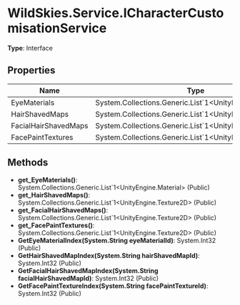 ﻿# WildSkies.Service.ICharacterCustomisationService

**Type**: Interface

## Properties

| Name | Type | Access |
|------|------|--------|
| EyeMaterials | System.Collections.Generic.List`1<UnityEngine.Material> | Public |
| HairShavedMaps | System.Collections.Generic.List`1<UnityEngine.Texture2D> | Public |
| FacialHairShavedMaps | System.Collections.Generic.List`1<UnityEngine.Texture2D> | Public |
| FacePaintTextures | System.Collections.Generic.List`1<UnityEngine.Texture2D> | Public |

## Methods

- **get_EyeMaterials()**: System.Collections.Generic.List`1<UnityEngine.Material> (Public)
- **get_HairShavedMaps()**: System.Collections.Generic.List`1<UnityEngine.Texture2D> (Public)
- **get_FacialHairShavedMaps()**: System.Collections.Generic.List`1<UnityEngine.Texture2D> (Public)
- **get_FacePaintTextures()**: System.Collections.Generic.List`1<UnityEngine.Texture2D> (Public)
- **GetEyeMaterialIndex(System.String eyeMaterialId)**: System.Int32 (Public)
- **GetHairShavedMapIndex(System.String hairShavedMapId)**: System.Int32 (Public)
- **GetFacialHairShavedMapIndex(System.String facialHairShavedMapId)**: System.Int32 (Public)
- **GetFacePaintTextureIndex(System.String facePaintTextureId)**: System.Int32 (Public)

